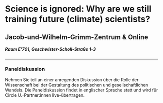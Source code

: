 # Science is ignored: Why are we still training future (climate) scientists?  
## Jacob-und-Wilhelm-Grimm-Zentrum & Online
#####  Raum E'701, Geschwister-Scholl-Straße 1-3
---
### Paneldiskussion
Nehmen Sie teil an einer anregenden Diskussion über die Rolle der Wissenschaft bei der Gestaltung des politischen und gesellschaftlichen Wandels. Die Paneldiskussion findet in englischer Sprache statt und wird für Circle U.-Partner:innen live-übertragen.